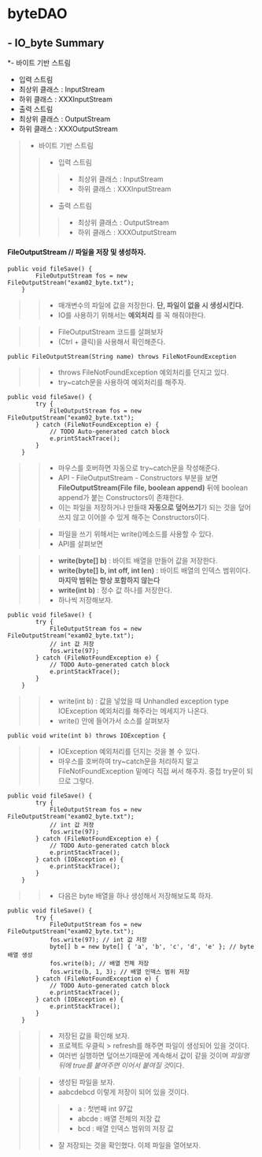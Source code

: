 # byteDAO
## - IO_byte Summary

*- 바이트 기반 스트림
- 입력 스트림 
- 최상위 클래스 : InputStream
- 하위 클래스 : XXXInputStream
- 출력 스트림
- 최상위 클래스 : OutputStream
- 하위 클래스 : XXXOutputStream


> - 바이트 기반 스트림 
>> - 입력 스트림 
>>> - 최상위 클래스 : InputStream
>>> - 하위 클래스 : XXXInputStream
>> - 출력 스트림
>>> - 최상위 클래스 : OutputStream
>>> - 하위 클래스 : XXXOutputStream


#### FileOutputStream // 파일을 저장 및 생성하자.
```
public void fileSave() {
		FileOutputStream fos = new FileOutputStream("exam02_byte.txt");
	}
```


>> - 매개변수의 파일에 값을 저장한다. **단, 파일이 없을 시 생성시킨다.**
>> - IO를 사용하기 위해서는 **예외처리** 를 꼭 해줘야한다.


>> - FileOutputStream 코드를 살펴보자
>> - (Ctrl + 클릭)을 사용해서 확인해준다.

```
public FileOutputStream(String name) throws FileNotFoundException
```


>> - throws FileNotFoundException 예외처리를 던지고 있다.
>> - try~catch문을 사용하여 예외처리를 해주자.

```
public void fileSave() {
		try {
			FileOutputStream fos = new FileOutputStream("exam02_byte.txt");
		} catch (FileNotFoundException e) {
			// TODO Auto-generated catch block
			e.printStackTrace();
		}
	}
```


>> - 마우스를 호버하면 자동으로 try~catch문을 작성해준다.
>> - API - FileOutputStream - Constructors 부분을 보면 **FileOutputStream(File file, boolean append)** 뒤에 boolean append가 붙는 Constructors이 존재한다.
>> - 이는 파일을 저장하거나 만들때 **자동으로 덮어쓰기**가 되는 것을 덮어쓰지 않고 이어쓸 수 있게 해주는 Constructors이다.


>> - 파일을 쓰기 위해서는 write()메소드를 사용할 수 있다.
>> - API를 살펴보면 


>> - **write(byte[] b)** : 바이트 배열을 만들어 값을 저장한다.
>> - **write(byte[] b, int off, int len)** : 바이트 배열의 인덱스 범위이다. **마지막 범위는 항상 포함하지 않는다**
>> - **write(int b)** : 정수 값 하나를 저장한다.
>> - 하나씩 저장해보자.

```
public void fileSave() {
		try {
			FileOutputStream fos = new FileOutputStream("exam02_byte.txt");
			// int 값 저장
			fos.write(97);
		} catch (FileNotFoundException e) {
			// TODO Auto-generated catch block
			e.printStackTrace();
		}
	}
```


>> - write(int b) : 값을 넣었을 때 Unhandled exception type IOException 예외처리를 해주라는 메세지가 나온다.
>> - write() 안에 들어가서 소스를 살펴보자

```
public void write(int b) throws IOException {
```


>> - IOException 예외처리를 던지는 것을 볼 수 있다.
>> - 마우스를 호버하여 try~catch문을 처리하지 말고 FileNotFoundException 밑에다 직접 써서 해주자. 중첩 try문이 되므로 그렇다.

```
public void fileSave() {
		try {
			FileOutputStream fos = new FileOutputStream("exam02_byte.txt");
			// int 값 저장
			fos.write(97);
		} catch (FileNotFoundException e) {
			// TODO Auto-generated catch block
			e.printStackTrace();
		} catch (IOException e) {
			e.printStackTrace();
		}
	}
```

>> - 다음은 byte 배열을 하나 생성해서 저장해보도록 하자.

```
public void fileSave() {
		try {
			FileOutputStream fos = new FileOutputStream("exam02_byte.txt");	
			fos.write(97); // int 값 저장	
			byte[] b = new byte[] { 'a', 'b', 'c', 'd', 'e' }; // byte 배열 생성		
			fos.write(b); // 배열 전체 저장
			fos.write(b, 1, 3); // 배열 인덱스 범위 저장	
		} catch (FileNotFoundException e) {
			// TODO Auto-generated catch block
			e.printStackTrace();
		} catch (IOException e) {
			e.printStackTrace();
		}
	}
```


>> - 저장된 값을 확인해 보자. 
>> - 프로젝트 우클릭 > refresh를 해주면 파일이 생성되어 있을 것이다.
>> - 여러번 실행하면 덮어쓰기때문에 계속해서 값이 같을 것이며 *파일명 뒤에 true를 붙여주면 이어서 붙여질 것*이다.

>> - 생성된 파일을 보자.
>> - aabcdebcd 이렇게 저장이 되어 있을 것이다.
>>> - a : 첫번째 int 97값
>>> - abcde : 배열 전체의 저장 값
>>> - bcd : 배열 인덱스 범위의 저장 값
>> - 잘 저장되는 것을 확인했다. 이제 파일을 열어보자.

